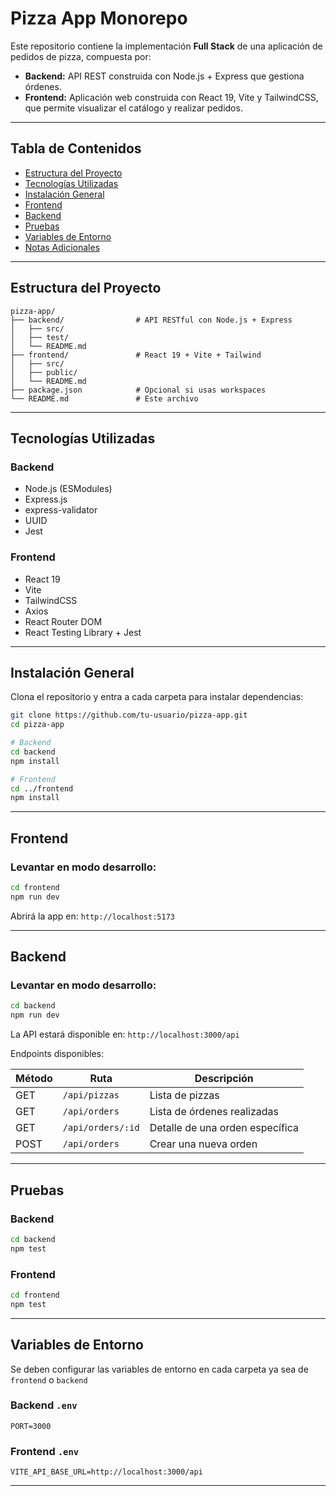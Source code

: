 # Pizza App Monorepo

Este repositorio contiene la implementación **Full Stack** de una aplicación de pedidos de pizza, compuesta por:

- **Backend:** API REST construida con Node.js + Express que gestiona órdenes.
- **Frontend:** Aplicación web construida con React 19, Vite y TailwindCSS, que permite visualizar el catálogo y realizar pedidos.

---

## Tabla de Contenidos

- [Estructura del Proyecto](#estructura-del-proyecto)
- [Tecnologías Utilizadas](#tecnologías-utilizadas)
- [Instalación General](#instalación-general)
- [Frontend](#frontend)
- [Backend](#backend)
- [Pruebas](#pruebas)
- [Variables de Entorno](#variables-de-entorno)
- [Notas Adicionales](#notas-adicionales)

---

## Estructura del Proyecto

```
pizza-app/
├── backend/                # API RESTful con Node.js + Express
│   ├── src/
│   ├── test/
│   └── README.md
├── frontend/               # React 19 + Vite + Tailwind
│   ├── src/
│   ├── public/
│   └── README.md
├── package.json            # Opcional si usas workspaces
└── README.md               # Este archivo
```

---

## Tecnologías Utilizadas

### Backend
- Node.js (ESModules)
- Express.js
- express-validator
- UUID
- Jest

### Frontend
- React 19
- Vite
- TailwindCSS
- Axios
- React Router DOM
- React Testing Library + Jest

---

## Instalación General

Clona el repositorio y entra a cada carpeta para instalar dependencias:

```bash
git clone https://github.com/tu-usuario/pizza-app.git
cd pizza-app

# Backend
cd backend
npm install

# Frontend
cd ../frontend
npm install
```

---

## Frontend

### Levantar en modo desarrollo:

```bash
cd frontend
npm run dev
```

Abrirá la app en: `http://localhost:5173`

---

## Backend

### Levantar en modo desarrollo:

```bash
cd backend
npm run dev
```

La API estará disponible en: `http://localhost:3000/api`

Endpoints disponibles:

| Método | Ruta              | Descripción                     |
|--------|-------------------|---------------------------------|
| GET    | `/api/pizzas`     | Lista de pizzas                 |
| GET    | `/api/orders`     | Lista de órdenes realizadas     |
| GET    | `/api/orders/:id` | Detalle de una orden específica |
| POST   | `/api/orders`     | Crear una nueva orden           |

---

## Pruebas

### Backend
```bash
cd backend
npm test
```

### Frontend
```bash
cd frontend
npm test
```

---

## Variables de Entorno
Se deben configurar las variables de entorno en cada carpeta ya sea de `frontend` o `backend`


### Backend `.env`
```env
PORT=3000
```

### Frontend `.env`
```env
VITE_API_BASE_URL=http://localhost:3000/api
```

---

